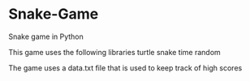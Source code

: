 # Snake-Game
Snake game in Python


This game uses the following libraries
turtle
snake
time
random

The game uses a data.txt file that is used to keep track of high scores
